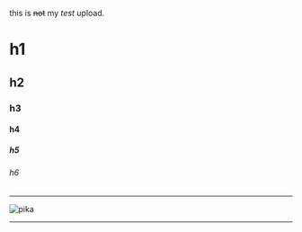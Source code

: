 this is ~~not~~ my *test* upload.
# h1
## h2
### h3
#### h4 
##### h5 
###### h6 

--- 

![pika](https://en.meming.world/images/en/6/6e/Surprised_Pikachu.jpg) 

---
